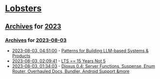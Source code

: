 # [Lobsters](../../../README.md)

## [Archives](../../index.md) for [2023](../index.md)

### [Archives](../../index.md) for [2023-08-03](index.md)

* [2023-08-03, 04:51:00](https://lobste.rs/s/abgvbs/patterns_for_building_llm_based_systems) - [Patterns for Building LLM-based Systems & Products](https://eugeneyan.com/writing/llm-patterns/)
* [2023-08-03, 02:09:41](https://lobste.rs/s/z1ninh/lts_15_years_not_5) - [LTS == 15 Years Not 5](https://www.logikalsolutions.com/wordpress/information-technology/lts/)
* [2023-08-03, 01:34:03](https://lobste.rs/s/nxnds3/dioxus_0_4_server_functions_suspense_enum) - [Dioxus 0.4: Server Functions, Suspense, Enum Router, Overhauled Docs, Bundler, Android Support &more](https://dioxuslabs.com/blog/release-040)
